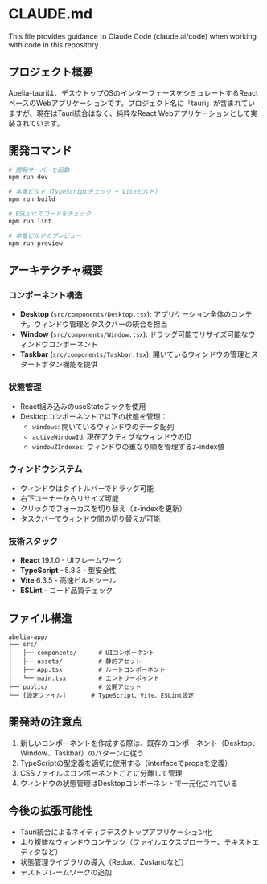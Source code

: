 # CLAUDE.md

This file provides guidance to Claude Code (claude.ai/code) when working with code in this repository.

## プロジェクト概要

Abelia-tauriは、デスクトップOSのインターフェースをシミュレートするReactベースのWebアプリケーションです。プロジェクト名に「tauri」が含まれていますが、現在はTauri統合はなく、純粋なReact Webアプリケーションとして実装されています。

## 開発コマンド

```bash
# 開発サーバーを起動
npm run dev

# 本番ビルド（TypeScriptチェック + Viteビルド）
npm run build

# ESLintでコードをチェック
npm run lint

# 本番ビルドのプレビュー
npm run preview
```

## アーキテクチャ概要

### コンポーネント構造
- **Desktop** (`src/components/Desktop.tsx`): アプリケーション全体のコンテナ。ウィンドウ管理とタスクバーの統合を担当
- **Window** (`src/components/Window.tsx`): ドラッグ可能でリサイズ可能なウィンドウコンポーネント
- **Taskbar** (`src/components/Taskbar.tsx`): 開いているウィンドウの管理とスタートボタン機能を提供

### 状態管理
- React組み込みのuseStateフックを使用
- Desktopコンポーネントで以下の状態を管理：
  - `windows`: 開いているウィンドウのデータ配列
  - `activeWindowId`: 現在アクティブなウィンドウのID
  - `windowZIndexes`: ウィンドウの重なり順を管理するz-index値

### ウィンドウシステム
- ウィンドウはタイトルバーでドラッグ可能
- 右下コーナーからリサイズ可能
- クリックでフォーカスを切り替え（z-indexを更新）
- タスクバーでウィンドウ間の切り替えが可能

### 技術スタック
- **React** 19.1.0 - UIフレームワーク
- **TypeScript** ~5.8.3 - 型安全性
- **Vite** 6.3.5 - 高速ビルドツール
- **ESLint** - コード品質チェック

## ファイル構造

```
abelia-app/
├── src/
│   ├── components/      # UIコンポーネント
│   ├── assets/          # 静的アセット
│   ├── App.tsx          # ルートコンポーネント
│   └── main.tsx         # エントリーポイント
├── public/              # 公開アセット
└── [設定ファイル]       # TypeScript、Vite、ESLint設定
```

## 開発時の注意点

1. 新しいコンポーネントを作成する際は、既存のコンポーネント（Desktop、Window、Taskbar）のパターンに従う
2. TypeScriptの型定義を適切に使用する（interfaceでpropsを定義）
3. CSSファイルはコンポーネントごとに分離して管理
4. ウィンドウの状態管理はDesktopコンポーネントで一元化されている

## 今後の拡張可能性

- Tauri統合によるネイティブデスクトップアプリケーション化
- より複雑なウィンドウコンテンツ（ファイルエクスプローラー、テキストエディタなど）
- 状態管理ライブラリの導入（Redux、Zustandなど）
- テストフレームワークの追加